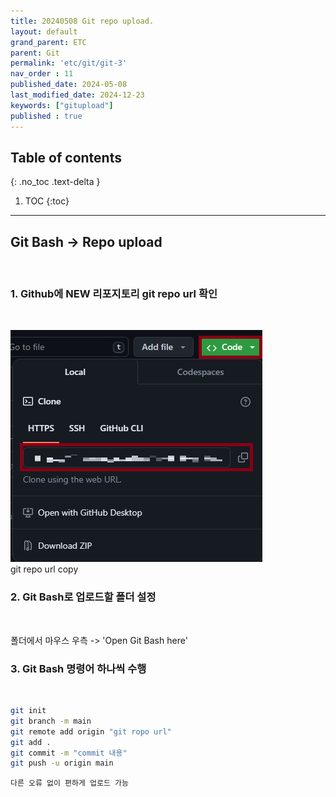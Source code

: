 ```yaml
---
title: 20240508 Git repo upload.
layout: default
grand_parent: ETC
parent: Git
permalink: 'etc/git/git-3'
nav_order : 11
published_date: 2024-05-08
last_modified_date: 2024-12-23
keywords: ["gitupload"]
published : true
---
```

## Table of contents
{: .no_toc .text-delta }

1. TOC
{:toc}
---

<!-- 글의 제목은 ##
    나머지 큰 제목은 ###
    이후 나머지는 4개이상 -->

## Git Bash -> Repo upload
<br>

### 1. Github에 NEW 리포지토리 git repo url 확인
<br>

![docs](/assets/images/git-3.1.png)<br>
git repo url copy<br>

### 2. Git Bash로 업로드할 폴더 설정
<br>

폴더에서 마우스 우측 -> 'Open Git Bash here'<br>

### 3. Git Bash 명령어 하나씩 수행
<br>

```bash
git init
git branch -m main
git remote add origin "git ropo url"
git add .
git commit -m "commit 내용"
git push -u origin main
```

`다른 오류 없이 편하게 업로드 가능`
